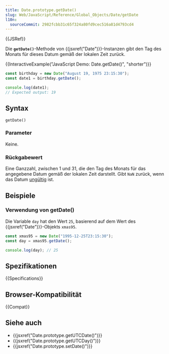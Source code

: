 ```yaml
---
title: Date.prototype.getDate()
slug: Web/JavaScript/Reference/Global_Objects/Date/getDate
l10n:
  sourceCommit: 2982fcbb31c65f324a80fd9cec516a81d4793cd4
---
```


{{JSRef}}

Die **`getDate()`**-Methode von {{jsxref("Date")}}-Instanzen gibt den Tag des Monats für dieses Datum gemäß der lokalen Zeit zurück.

{{InteractiveExample("JavaScript Demo: Date.getDate()", "shorter")}}

```js interactive-example
const birthday = new Date("August 19, 1975 23:15:30");
const date1 = birthday.getDate();

console.log(date1);
// Expected output: 19
```

## Syntax

```js-nolint
getDate()
```

### Parameter

Keine.

### Rückgabewert

Eine Ganzzahl, zwischen 1 und 31, die den Tag des Monats für das angegebene Datum gemäß der lokalen Zeit darstellt. Gibt `NaN` zurück, wenn das Datum [ungültig](/de/docs/Web/JavaScript/Reference/Global_Objects/Date#the_epoch_timestamps_and_invalid_date) ist.

## Beispiele

### Verwendung von getDate()

Die Variable `day` hat den Wert `25`, basierend auf dem Wert des {{jsxref("Date")}}-Objekts `xmas95`.

```js
const xmas95 = new Date("1995-12-25T23:15:30");
const day = xmas95.getDate();

console.log(day); // 25
```

## Spezifikationen

{{Specifications}}

## Browser-Kompatibilität

{{Compat}}

## Siehe auch

- {{jsxref("Date.prototype.getUTCDate()")}}
- {{jsxref("Date.prototype.getUTCDay()")}}
- {{jsxref("Date.prototype.setDate()")}}

